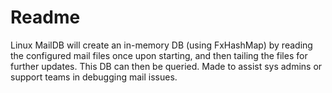 # Readme
Linux MailDB will create an in-memory DB (using FxHashMap) by reading the configured mail files once upon starting, and then tailing the files for further updates.
This DB can then be queried. Made to assist sys admins or support teams in debugging mail issues.
